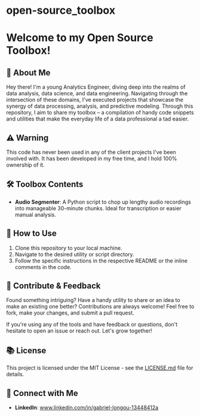 # open-source_toolbox
# Welcome to my Open Source Toolbox!

## 🌟 About Me
Hey there! I'm a young Analytics Engineer, diving deep into the realms of data analysis, data science, and data engineering. Navigating through the intersection of these domains, I've executed projects that showcase the synergy of data processing, analysis, and predictive modeling. Through this repository, I aim to share my toolbox – a compilation of handy code snippets and utilities that make the everyday life of a data professional a tad easier. 

## ⚠️ Warning
This code has never been used in any of the client projects I've been involved with. It has been developed in my free time, and I hold 100% ownership of it.

## 🛠 Toolbox Contents
- **Audio Segmenter**: A Python script to chop up lengthy audio recordings into manageable 30-minute chunks. Ideal for transcription or easier manual analysis.

## 🔧 How to Use
1. Clone this repository to your local machine.
2. Navigate to the desired utility or script directory.
3. Follow the specific instructions in the respective README or the inline comments in the code.

## 🤝 Contribute & Feedback
Found something intriguing? Have a handy utility to share or an idea to make an existing one better? Contributions are always welcome! Feel free to fork, make your changes, and submit a pull request. 

If you're using any of the tools and have feedback or questions, don't hesitate to open an issue or reach out. Let's grow together!

## 📚 License
This project is licensed under the MIT License - see the [LICENSE.md](LICENSE.md) file for details.

## 🔗 Connect with Me
- **LinkedIn**: www.linkedin.com/in/gabriel-longou-13448412a

